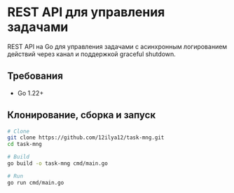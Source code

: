 # REST API для управления задачами
REST API на Go для управления задачами с асинхронным логированием действий через канал и поддержкой graceful shutdown.
## Требования
- Go 1.22+

## Клонирование, сборка и запуск

```bash
# Clone
git clone https://github.com/12ilya12/task-mng.git
cd task-mng

# Build
go build -o task-mng cmd/main.go

# Run
go run cmd/main.go